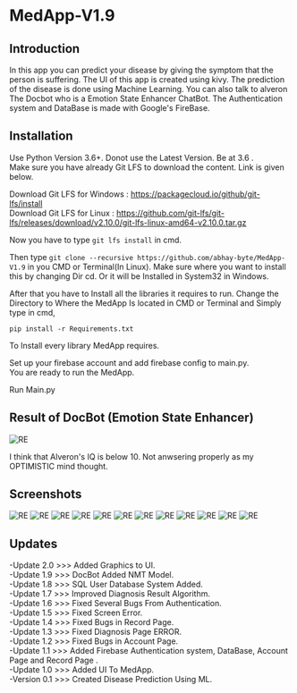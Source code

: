 # MedApp-V1.9
Introduction
------------
In this app you can predict your disease by giving the symptom that the person is suffering.
The UI of this app is created using kivy. The prediction of the disease is done using Machine Learning.
You can also talk to alveron The Docbot who is a Emotion State Enhancer ChatBot.
The Authentication system and DataBase is made with Google's FireBase.

Installation
------------
Use Python Version 3.6+. Donot use the Latest Version. Be at 3.6 .<br/>
Make sure you have already Git LFS to download the content. Link is given below.<br/>

Download Git LFS for Windows : https://packagecloud.io/github/git-lfs/install<br/>
Download Git LFS for Linux : https://github.com/git-lfs/git-lfs/releases/download/v2.10.0/git-lfs-linux-amd64-v2.10.0.tar.gz

Now you have to type ```git lfs install``` in cmd.

Then type ```git clone --recursive https://github.com/abhay-byte/MedApp-V1.9``` in you CMD or Terminal(In Linux). Make sure where you want to install this by changing Dir cd. Or it will be Installed in System32 in Windows.<br/>  

After that you have to Install all the libraries it requires to run. Change the Directory to Where the MedApp Is located in CMD or Terminal and Simply type in cmd,

```pip install -r Requirements.txt```

To Install every library MedApp requires.

Set up your firebase account and add firebase config to main.py.<br/>
You are ready to run the MedApp.

Run Main.py

Result of DocBot (Emotion State Enhancer)
----------------------------------------
![RE](/Screenshots/Capture.PNG)

I think that Alveron's IQ is below 10. Not anwsering properly as my OPTIMISTIC mind thought.

Screenshots
-----------
![RE](/Screenshots/1.PNG)
![RE](/Screenshots/2.PNG)
![RE](/Screenshots/3.PNG)
![RE](/Screenshots/4.PNG)
![RE](/Screenshots/5.PNG)
![RE](/Screenshots/6.PNG)
![RE](/Screenshots/7.PNG)
![RE](/Screenshots/8.PNG)
![RE](/Screenshots/9.PNG)
![RE](/Screenshots/10.PNG)
![RE](/Screenshots/11.PNG)
![RE](/Screenshots/12.PNG)

Updates
-------
-Update 2.0 >>> Added Graphics to UI.<br/>
-Update 1.9 >>> DocBot Added NMT Model.<br />
-Update 1.8 >>> SQL User Database System Added.<br />
-Update 1.7 >>> Improved Diagnosis Result Algorithm.<br />
-Update 1.6 >>> Fixed Several Bugs From Authentication.<br />
-Update 1.5 >>> Fixed Screen Error.<br />
-Update 1.4 >>> Fixed Bugs in Record Page.<br />
-Update 1.3 >>> Fixed Diagnosis Page ERROR.<br />
-Update 1.2 >>> Fixed Bugs in Account Page.<br />
-Update 1.1 >>> Added Firebase Authentication system, DataBase, Account Page and Record Page .<br />
-Update 1.0 >>> Added UI To MedApp.<br />
-Version 0.1 >>> Created Disease Prediction Using ML.<br />
